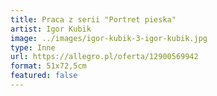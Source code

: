 ```yaml
---
title: Praca z serii "Portret pieska"
artist: Igor Kubik
image: ../images/igor-kubik-3-igor-kubik.jpg
type: Inne
url: https://allegro.pl/oferta/12900569942
format: 51x72,5cm
featured: false
---
```

